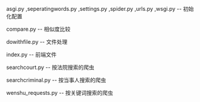 asgi.py ,seperatingwords.py ,settings.py ,spider.py ,urls.py ,wsgi.py --  初始化配置

compare.py -- 相似度比较

dowithfile.py -- 文件处理

index.py -- 前端文件

searchcourt.py -- 按法院搜索的爬虫

searchcriminal.py -- 按当事人搜索的爬虫

wenshu_requests.py -- 按关键词搜索的爬虫

